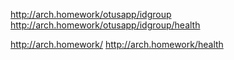 http://arch.homework/otusapp/idgroup
http://arch.homework/otusapp/idgroup/health

http://arch.homework/
http://arch.homework/health
